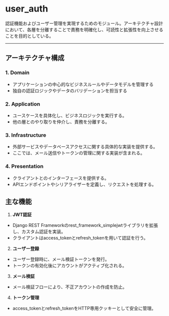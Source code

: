 # user_auth

認証機能およびユーザー管理を実現するためのモジュール。アーキテクチャ設計において、各層を分離することで責務を明確化し、可読性と拡張性を向上させることを目的としている。

---

## **アーキテクチャ構成**

### **1. Domain**

- アプリケーションの中心的なビジネスルールやデータモデルを管理する
- 独自の認証ロジックやデータのバリデーションを担当する

### **2. Application**

- ユースケースを具体化し、ビジネスロジックを実行する。
- 他の層とのやり取りを仲介し、責務を分離する。

### **3. Infrastructure**

- 外部サービスやデータベースアクセスに関する具体的な実装を提供する。
- ここでは、メール送信やトークンの管理に関する実装が含まれる。

### **4. Presentation**

- クライアントとのインターフェースを提供する。
- APIエンドポイントやシリアライザーを定義し、リクエストを処理する。

## **主な機能**

1. **JWT認証**

- Django REST Frameworkのrest_framework_simplejwtライブラリを拡張し、カスタム認証を実装。
- クライアントはaccess_tokenとrefresh_tokenを用いて認証を行う。

2. **ユーザー登録**

- ユーザー登録時に、メール検証トークンを発行。
- トークンの有効化後にアカウントがアクティブ化される。

3. **メール検証**

- メール検証フローにより、不正アカウントの作成を防止。

4. **トークン管理**

- access_tokenとrefresh_tokenをHTTP専用クッキーとして安全に管理。
